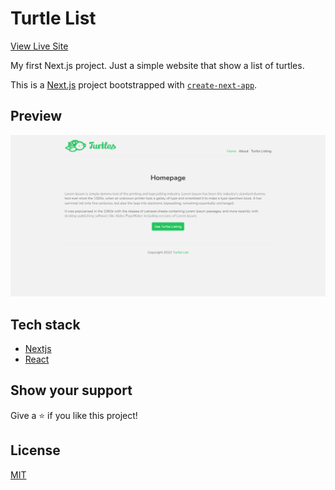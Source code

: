 # Turtle List

[View Live Site](https://turtle-list.vercel.app/)

My first Next.js project. Just a simple website that show a list of turtles.

This is a [Next.js](https://nextjs.org/) project bootstrapped with [`create-next-app`](https://github.com/vercel/next.js/tree/canary/packages/create-next-app).

## Preview

<img src="./resources/turtle-list.png"/>

## Tech stack

- [Nextjs](https://nextjs.org/)
- [React](https://reactjs.org/)

## Show your support

Give a ⭐️ if you like this project!

## License

[MIT](LICENSE)

